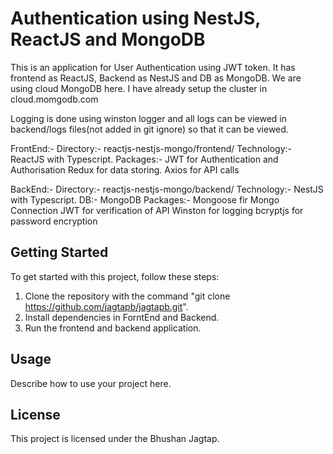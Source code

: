 # Authentication using NestJS, ReactJS and MongoDB

This is an application for User Authentication using JWT token.
It has frontend as ReactJS, Backend as NestJS and DB as MongoDB.
We are using cloud MongoDB here. I have already setup the cluster in cloud.momgodb.com

Logging is done using winston logger and all logs can be viewed in backend/logs files(not added in git ignore) so that it can be viewed.

FrontEnd:-
Directory:- reactjs-nestjs-mongo/frontend/
Technology:- ReactJS with Typescript.
Packages:- 
JWT for Authentication and Authorisation
Redux for data storing.
Axios for API calls

BackEnd:-
Directory:- reactjs-nestjs-mongo/backend/
Technology:- NestJS with Typescript.
DB:- MongoDB
Packages:- 
Mongoose fir Mongo Connection
JWT for verification of API
Winston for logging
bcryptjs for password encryption

## Getting Started

To get started with this project, follow these steps:

1. Clone the repository with the command "git clone https://github.com/jagtapb/jagtapb.git".
2. Install dependencies in ForntEnd and Backend.
3. Run the frontend and backend application.

## Usage

Describe how to use your project here.

## License

This project is licensed under the Bhushan Jagtap.
